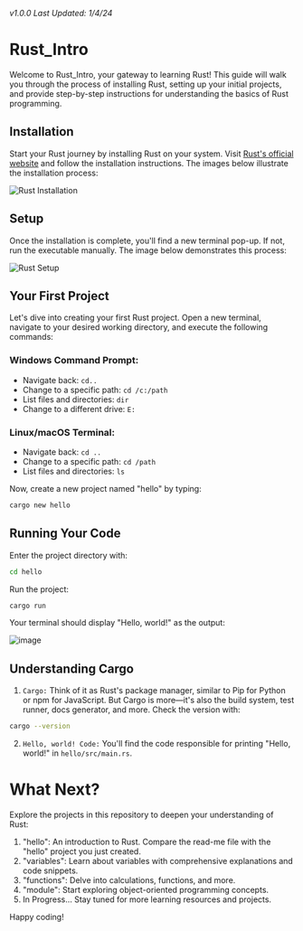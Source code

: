*v1.0.0* 
*Last Updated: 1/4/24*

# Rust_Intro

Welcome to Rust_Intro, your gateway to learning Rust! This guide will walk you through the process of installing Rust, setting up your initial projects, and provide step-by-step instructions for understanding the basics of Rust programming.

## Installation

Start your Rust journey by installing Rust on your system. Visit [Rust's official website](https://www.rust-lang.org/tools/install) and follow the installation instructions. The images below illustrate the installation process:

![Rust Installation](https://github.com/jvick1/Rust_Intro/assets/32043066/f51906c7-9dfe-4698-ade1-d020feea1226)

## Setup

Once the installation is complete, you'll find a new terminal pop-up. If not, run the executable manually. The image below demonstrates this process:

![Rust Setup](https://github.com/jvick1/Rust_Intro/assets/32043066/b6342cff-af8c-46b4-947d-193658882380)

## Your First Project

Let's dive into creating your first Rust project. Open a new terminal, navigate to your desired working directory, and execute the following commands:

### Windows Command Prompt:

- Navigate back: `cd..`
- Change to a specific path: `cd /c:/path`
- List files and directories: `dir`
- Change to a different drive: `E:`

### Linux/macOS Terminal:

- Navigate back: `cd ..`
- Change to a specific path: `cd /path`
- List files and directories: `ls`

Now, create a new project named "hello" by typing:

```bash
cargo new hello
```

## Running Your Code
Enter the project directory with:

```bash
cd hello
```

Run the project:

```bash
cargo run
```

Your terminal should display "Hello, world!" as the output:

![image](https://github.com/jvick1/Rust_Intro/assets/32043066/4122c1ec-3eb8-4e0e-a079-1d4bb7491aa0)

## Understanding Cargo

1. `Cargo:` Think of it as Rust's package manager, similar to Pip for Python or npm for JavaScript. But Cargo is more—it's also the build system, test runner, docs generator, and more. Check the version with:

```bash
cargo --version
```
   
2. `Hello, world! Code:` You'll find the code responsible for printing "Hello, world!" in `hello/src/main.rs`.

# What Next?

Explore the projects in this repository to deepen your understanding of Rust:

1. "hello": An introduction to Rust. Compare the read-me file with the "hello" project you just created.
2. "variables": Learn about variables with comprehensive explanations and code snippets.
3. "functions": Delve into calculations, functions, and more.
4. "module": Start exploring object-oriented programming concepts.
5. In Progress... Stay tuned for more learning resources and projects.

Happy coding!
